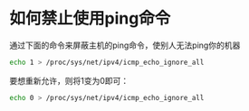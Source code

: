 # 如何禁止使用ping命令

通过下面的命令来屏蔽主机的ping命令，使别人无法ping你的机器

```bash
echo 1 > /proc/sys/net/ipv4/icmp_echo_ignore_all
```

要想重新允许，则将1变为0即可：

```bash
echo 0 > /proc/sys/net/ipv4/icmp_echo_ignore_all
```
